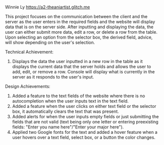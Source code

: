 Winnie Ly https://a2-theaniartist.glitch.me 

This project focuses on the communication between the client and the server as the user enters in the required fields and the website will display data that is on the server side. After inputting and displaying the data, the user can either submit more data, edit a row, or delete a row from the table. Upon selecting an option from the selector box, the derived field, advice, will show depending on the user's selection.

Technical Achievement:

1. Displays the data the user inputted in a new row in the table as it displays the current data that the server holds and allows the user to add, edit, or remove a row. Console will display what is currently in the server as it responds to the user's input.

Design Achievements:

1. Added a feature to the text fields of the website where there is no autocompletion when the user inputs text in the text field.
2. Added a feature when the user clicks on either text field or the selector box, it automatically clears the text that was present.
3. Added alerts for when the user inputs empty fields or just submitting the fields that are not valid (text being only one letter or entering preexisting fields: "Enter you name here"/"Enter your major here").
4. Applied two Google fonts for the text and added a hover feature when a user hovers over a text field, select box, or a button the color changes. 